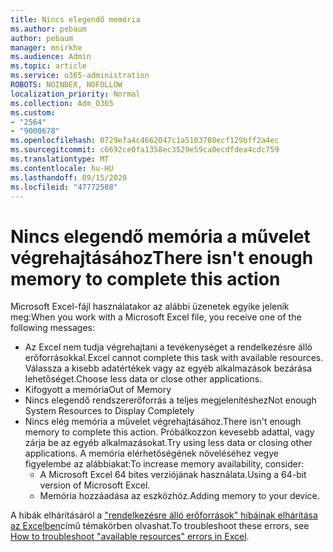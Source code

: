 ```yaml
---
title: Nincs elegendő memória
ms.author: pebaum
author: pebaum
manager: mnirkhe
ms.audience: Admin
ms.topic: article
ms.service: o365-administration
ROBOTS: NOINDEX, NOFOLLOW
localization_priority: Normal
ms.collection: Adm_O365
ms.custom:
- "2564"
- "9000678"
ms.openlocfilehash: 0729efa4c4662047c1a5103788ecf129bff2a4ec
ms.sourcegitcommit: c6692ce0fa1358ec3529e59ca0ecdfdea4cdc759
ms.translationtype: MT
ms.contentlocale: hu-HU
ms.lasthandoff: 09/15/2020
ms.locfileid: "47772588"
---
```

# <a name="there-isnt-enough-memory-to-complete-this-action"></a><span data-ttu-id="e331a-102">Nincs elegendő memória a művelet végrehajtásához</span><span class="sxs-lookup"><span data-stu-id="e331a-102">There isn't enough memory to complete this action</span></span>

<span data-ttu-id="e331a-103">Microsoft Excel-fájl használatakor az alábbi üzenetek egyike jelenik meg:</span><span class="sxs-lookup"><span data-stu-id="e331a-103">When you work with a Microsoft Excel file, you receive one of the following messages:</span></span>

- <span data-ttu-id="e331a-104">Az Excel nem tudja végrehajtani a tevékenységet a rendelkezésre álló erőforrásokkal.</span><span class="sxs-lookup"><span data-stu-id="e331a-104">Excel cannot complete this task with available resources.</span></span> <span data-ttu-id="e331a-105">Válassza a kisebb adatértékek vagy az egyéb alkalmazások bezárása lehetőséget.</span><span class="sxs-lookup"><span data-stu-id="e331a-105">Choose less data or close other applications.</span></span>
- <span data-ttu-id="e331a-106">Kifogyott a memória</span><span class="sxs-lookup"><span data-stu-id="e331a-106">Out of Memory</span></span>
- <span data-ttu-id="e331a-107">Nincs elegendő rendszererőforrás a teljes megjelenítéshez</span><span class="sxs-lookup"><span data-stu-id="e331a-107">Not enough System Resources to Display Completely</span></span>
- <span data-ttu-id="e331a-108">Nincs elég memória a művelet végrehajtásához.</span><span class="sxs-lookup"><span data-stu-id="e331a-108">There isn't enough memory to complete this action.</span></span> <span data-ttu-id="e331a-109">Próbálkozzon kevesebb adattal, vagy zárja be az egyéb alkalmazásokat.</span><span class="sxs-lookup"><span data-stu-id="e331a-109">Try using less data or closing other applications.</span></span> <span data-ttu-id="e331a-110">A memória elérhetőségének növeléséhez vegye figyelembe az alábbiakat:</span><span class="sxs-lookup"><span data-stu-id="e331a-110">To increase memory availability, consider:</span></span> 
    - <span data-ttu-id="e331a-111">A Microsoft Excel 64 bites verziójának használata.</span><span class="sxs-lookup"><span data-stu-id="e331a-111">Using a 64-bit version of Microsoft Excel.</span></span>
    - <span data-ttu-id="e331a-112">Memória hozzáadása az eszközhöz.</span><span class="sxs-lookup"><span data-stu-id="e331a-112">Adding memory to your device.</span></span>

<span data-ttu-id="e331a-113">A hibák elhárításáról a ["rendelkezésre álló erőforrások" hibáinak elhárítása az Excelben](https://docs.microsoft.com/office/troubleshoot/excel/available-resources-errors)című témakörben olvashat.</span><span class="sxs-lookup"><span data-stu-id="e331a-113">To troubleshoot these errors, see [How to troubleshoot "available resources" errors in Excel](https://docs.microsoft.com/office/troubleshoot/excel/available-resources-errors).</span></span>